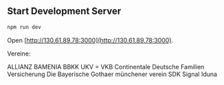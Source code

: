 ## Start Development Server

```bash
npm run dev
```

Open [http://130.61.89.78:3000](http://130.61.89.78:3000).

Vereine:

ALLIANZ
BAMENIA
BBKK UKV = VKB
Continentale
Deutsche Familien Versicherung
Die Bayerische
Gothaer
münchener verein
SDK
Signal Iduna
